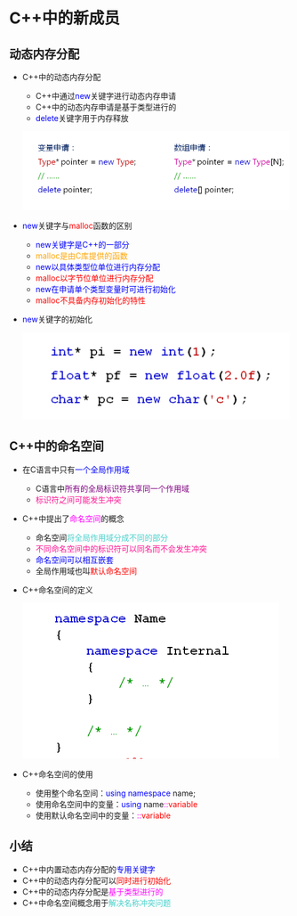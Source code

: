 # C++中的新成员
## 动态内存分配
- C++中的动态内存分配
  - C++中通过<font color=blue>new</font>关键字进行动态内存申请
  - C++中的动态内存申请是基于类型进行的
  - <font color=blue>delete</font>关键字用于内存释放
  
  ![Alt text](image.png)

- <font color=blue>new</font>关键字与<font color=red>malloc</font>函数的区别
  - <font color=blue>new关键字是C++的一部分</font>
  - <font color=orange>malloc是由C库提供的函数</font>
  - <font color=blue>new以具体类型位单位进行内存分配</font>
  - <font color=red>malloc以字节位单位进行内存分配</font>
  - <font color=blue>new在申请单个类型变量时可进行初始化</font>
  - <font color=red>malloc不具备内存初始化的特性</font>
- <font color=blue>new</font>关键字的初始化
  
  ![Alt text](image-1.png)

## C++中的命名空间
- 在C语言中只有<font color=blue>一个全局作用域</font>
  - C语言中<font color=purple>所有的全局标识符共享同一个作用域</font>
  - <font color=DeepPink>标识符之间可能发生冲突</font>
- C++中提出了<font color=Fuchsia>命名空间</font>的概念
  - 命名空间<font color=MediumTurquoise>将全局作用域分成不同的部分</font>
  - <font color=DeepPink>不同命名空间中的标识符可以同名而不会发生冲突</font>
  - <font color=blue>命名空间可以相互嵌套</font>
  - 全局作用域也叫<font color=red>默认命名空间</font>
- C++命名空间的定义
  
  ![Alt text](image-2.png)

- C++命名空间的使用
  - 使用整个命名空间：<font color=blue>using namespace</font> name;
  - 使用命名空间中的变量：<font color=blue>using</font> name<font color=Fuchsia>::</font><font color=red>variable</font>
  - 使用默认命名空间中的变量：<font color=Fuchsia>::</font><font color=red>variable</font>
  
## 小结
- C++中内置动态内存分配的<font color=blue>专用关键字</font> 
- C++中的动态内存分配可以<font color=red>同时进行初始化</font> 
- C++中的动态内存分配是<font color=Fuchsia>基于类型进行的</font> 
- C++中命名空间概念用于<font color=MediumTurquoise>解决名称冲突问题</font>